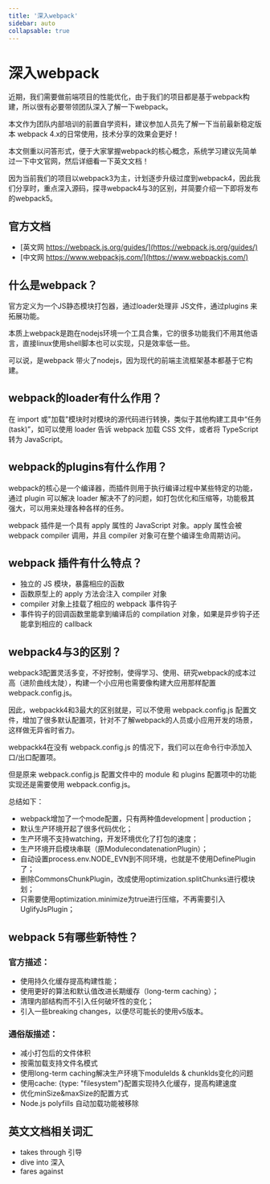 ```yaml
---
title: '深入webpack'
sidebar: auto
collapsable: true
---
```

# 深入webpack
近期，我们需要做前端项目的性能优化，由于我们的项目都是基于webpack构建，所以很有必要带领团队深入了解一下webpack。

本文作为团队内部培训的前置自学资料，建议参加人员先了解一下当前最新稳定版本 webpack 4.x的日常使用，技术分享的效果会更好！

本文侧重以问答形式，便于大家掌握webpack的核心概念，系统学习建议先简单过一下中文官网，然后详细看一下英文文档！

因为当前我们的项目以webpack3为主，计划逐步升级过度到webpack4，因此我们分享时，重点深入源码，探寻webpack4与3的区别，并简要介绍一下即将发布的webpack5。

## 官方文档
- [英文网 https://webpack.js.org/guides/](https://webpack.js.org/guides/)
- [中文网 https://www.webpackjs.com/](https://www.webpackjs.com/)

## 什么是webpack？
官方定义为一个JS静态模块打包器，通过loader处理非 JS文件，通过plugins 来拓展功能。

本质上webpack是跑在nodejs环境一个工具合集，它的很多功能我们不用其他语言，直接linux使用shell脚本也可以实现，只是效率低一些。

可以说，是webpack 带火了nodejs，因为现代的前端主流框架基本都基于它构建。

## webpack的loader有什么作用？
在 import 或"加载"模块时对模块的源代码进行转换，类似于其他构建工具中“任务(task)”，如可以使用 loader 告诉 webpack 加载 CSS 文件，或者将 TypeScript 转为 JavaScript。

## webpack的plugins有什么作用？
webpack的核心是一个编译器，而插件则用于执行编译过程中某些特定的功能，通过 plugin 可以解决 loader 解决不了的问题，如打包优化和压缩等，功能极其强大，可以用来处理各种各样的任务。

webpack 插件是一个具有 apply 属性的 JavaScript 对象。apply 属性会被 webpack compiler 调用，并且 compiler 对象可在整个编译生命周期访问。

## webpack 插件有什么特点？
- 独立的 JS 模块，暴露相应的函数
- 函数原型上的 apply 方法会注入 compiler 对象
- compiler 对象上挂载了相应的 webpack 事件钩子
- 事件钩子的回调函数里能拿到编译后的 compilation 对象，如果是异步钩子还能拿到相应的 callback

## webpack4与3的区别？
webpack3配置灵活多变，不好控制，使得学习、使用、研究webpack的成本过高（进阶曲线太陡），构建一个小应用也需要像构建大应用那样配置 webpack.config.js。

因此，webpackk4和3最大的区别就是，可以不使用 webpack.config.js 配置文件，增加了很多默认配置项，针对不了解webpack的人员或小应用开发的场景，这样做无异省时省力。

webpackk4在没有 webpack.config.js 的情况下，我们可以在命令行中添加入口/出口配置项。

但是原来 webpack.config.js 配置文件中的 module 和 plugins 配置项中的功能实现还是需要使用 webpack.config.js。

总结如下：
- webpack增加了一个mode配置，只有两种值development | production；
- 默认生产环境开起了很多代码优化；
- 生产环境不支持watching，开发环境优化了打包的速度；
- 生产环境开启模块串联（原ModulecondatenationPlugin）；
- 自动设置process.env.NODE_EVN到不同环境，也就是不使用DefinePlugin了；
- 删除CommonsChunkPlugin，改成使用optimization.splitChunks进行模块划；
- 只需要使用optimization.minimize为true进行压缩，不再需要引入UglifyJsPlugin；

## webpack 5有哪些新特性？
### 官方描述：
- 使用持久化缓存提高构建性能；
- 使用更好的算法和默认值改进长期缓存（long-term caching）；
- 清理内部结构而不引入任何破坏性的变化；
- 引入一些breaking changes，以便尽可能长的使用v5版本。

### 通俗版描述：
- 减小打包后的文件体积
- 按需加载支持文件名模式
- 使用long-term caching解决生产环境下moduleIds & chunkIds变化的问题
- 使用cache: {type: "filesystem"}配置实现持久化缓存，提高构建速度
- 优化minSize&maxSize的配置方式
- Node.js polyfills 自动加载功能被移除

## 英文文档相关词汇
- takes through 引导
- dive into 深入
- fares against
